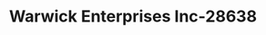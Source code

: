 ---
f_zip-code: 71360
f_state-code: LA
title: Warwick Enterprises Inc-28638
f_phone: 318-449-1144
f_city-only: Pineville
f_address: 2640 Highway 28 E Pineville
f_location-unique-id: '28638'
slug: warwick-enterprises-inc-28638
updated-on: '2024-05-30T13:46:58.046Z'
created-on: '2024-05-30T13:36:59.803Z'
published-on: '2024-05-30T13:54:32.469Z'
f_city-state: cms/city/pineville-la.md
f_company: cms/company/warwick-enterprises-inc.md
f_state: cms/state/louisiana.md
layout: '[payday-loan].html'
tags: payday-loan
---